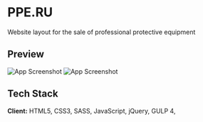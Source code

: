 # PPE.RU

Website layout for the sale of professional protective equipment

## Preview

![App Screenshot](http://bkb-company.ru/preview.jpg)
![App Screenshot](http://bkb-company.ru/preview_2.jpg)


## Tech Stack

**Client:** HTML5, CSS3, SASS, JavaScript, jQuery, GULP 4,